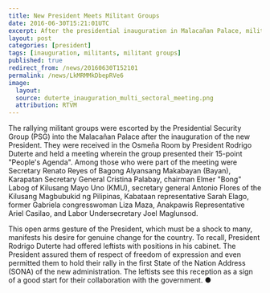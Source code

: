 ```yaml
---
title: New President Meets Militant Groups
date: 2016-06-30T15:21:01UTC
excerpt: After the presidential inauguration in Malacañan Palace, militant groups marched towards the venue and was escorted by the Presidential Security Group.
layout: post
categories: [president]
tags: [inauguration, militants, militant groups]
published: true
redirect_from: /news/20160630T152101
permalink: /news/LkMRMMkDbepRVe6
image:
  layout:
  source: duterte_inauguration_multi_sectoral_meeting.png
  attribution: RTVM
---
```


The rallying militant groups were escorted by the Presidential Security Group (PSG) into the Malacañan Palace after the inauguration of the new President.
They were received in the Osmeña Room by President Rodrigo Duterte and held a meeting wherein the group presented their 15-point "People's Agenda".
Among those who were part of the meeting were Secretary Renato Reyes of Bagong Alyansang Makabayan (Bayan), Karapatan Secretary General Cristina Palabay, chairman Elmer "Bong" Labog of Kilusang Mayo Uno (KMU), secretary general Antonio Flores of the Kilusang Magbubukid ng Pilipinas, Kabataan representative Sarah Elago, former Gabriela congresswoman Liza Maza, Anakpawis Representative Ariel Casilao, and Labor Undersecretary Joel Maglunsod.

This open arms gesture of the President, which must be a shock to many, manifests his desire for genuine change for the country.
To recall, President Rodrigo Duterte had offered leftists with positions in his cabinet.
The President assured them of respect of freedom of expression and even permitted them to hold their rally in the first State of the Nation Address (SONA) of the new administration.
The leftists see this reception as a sign of a good start for their collaboration with the government.
&#x25cf;


